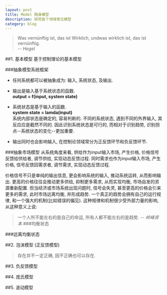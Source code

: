 ```yaml
---
layout: post
title: Model 随身模型
description: 研究各个领域常见模型
category: blog
---
```

>Was vernünftig ist, das ist Wirklich, undwas wirklich ist, das ist vernünftig.			
> -- <cite>Hegel</cite>			

		
##1. 基本模型
基于控制理论的基本模型		

###抽象模型系统框架
- 任何系统都可以被抽象成为: 输入, 系统状态, 及输出.		
- 输出是输入基于系统状态的函数.		
**output = f(input, system state)**

				
-	系统状态是基于输入的函数.		 
**system state = lamda(input)**		
系统内部状态是确定的, 容易判断的. 不同的系统状态, 遇到不同的外界输入, 其反应应是截然不同的.
因此识别系统状态是可行的, 而相对于识别趋势, 识别拐点--系统状态的变化--更加重要.

-	输出同时也会影响输入, 在控制论领域常分为正反馈环节和负反馈环节.


			
###抽象市场模型
从系统角度来看, 供给作为input输入市场, 产生价格, 价格信号反馈给供给者, 调节供给, 实现动态反馈过程. 同时需求也作为input输入市场, 产生价格, 信号反馈回需求者, 调节需求, 实现动态反馈过程. 

价格信号不只是单纯的输出信息, 更会影响系统的输入, 推动系统运转, 从而影响输出. 更高的价格往往会推动更多供给, 抑制更多需求, 从而实现均衡, 市场自发的资源重新配置. 但当经济或市场系统出现问题时, 信号会失灵, 甚至更高的价格会引来更多的需求, 此时市场远离均衡, 并形成趋势. 一个真正的趋势会拥有自己的运行规律, 和一个强大的机制(比如错误的偏见). 这种规律和机制很少受外部力量的影响, 从这种意义上说: 
> 一个人所不能左右的是自己的命运, 所有人都不能左右的是趋势.  -- <cite> 岭峰资本 </cite>
###均衡状态

###远离均衡状态

##2. 泡沫模型 (正反馈模型)

>存在并不一定正确, 因不正确也可以存在.

##3. 负反馈模型

##4. 庞氏模型

##5. 波动模型





[lx]:    http://lightningx.github.io  "LightningX"
